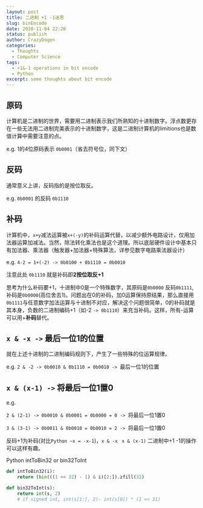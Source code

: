 ```yaml
---
layout: post
title: 二进制 +1 -1迷思
slug: binEncode
date: 2020-11-04 22:20
status: publish
author: CrazyDogen
categories: 
  - Thoughts
  - Computer Science
tags: 
  - +1&-1 operations in bit encode
  - Python
excerpt: some thoughts about bit encode
---
```


## 原码
计算机是二进制的世界，需要用二进制表示我们所熟知的十进制数字。浮点数更存在一些无法用二进制完美表示的十进制数字，这是二进制计算机的limitions也是数值计算中需要注意的点。

e.g. 1的4位原码表示 `0b0001`（省去符号位，同下文）

## 反码
通常意义上讲，反码指的是按位取反。

e.g. `0b0001` 的反码 `0b1110`

## 补码
计算机中，`x+y`减法运算被`x+(-y)`的补码运算代替，以减少额外电路设计，仅用加法器运算加减法。当然，除法转化乘法也是这个道理。所以底层硬件设计中基本只有加法器、乘法器（触发器+加法器+特殊算法，详参见数字电路乘法器设计）

e.g. `4-2 = 1+(-2) -> 0b0100 + 0b1110 = 0b0010`

注意此处 `0b1110` 就是补码即**2按位取反+1**

思考为什么补码要+1，十进制中0是一个特殊数字，其原码是`0b0000` 反码`0b1111`, 补码是`0b0000`(高位舍去1)。问题出在0的补码，加0运算保持原结果，那么直接用`0b1111`与任意数字加法运算与十进制不对应，解决这个问题很简单，0的补码就是其本身，负数的二进制编码+1（如-2 `-> 0b1110`）来充当补码。这样，所有-运算可以用+**补码**替代。

## `x & -x ->` 最后一位1的位置
就在上述十进制的二进制编码规则下，产生了一些特殊的位运算规律。

e.g. `2 & -2 -> 0b0010 & 0b1110 = 0b0010 -> `最后一位1的位置

## `x & (x-1) ->` 将最后一位1置0
e.g.

`2 & (2-1) -> 0b0010 & 0b0001 = 0b0000 = 0 -> `将最后一位1置0

`3 & (3-1) -> 0b0011 & 0b0010 = 0b0010 = 2 -> `将最后一位1置0

反码+1为补码(对比`Python ~x = -x-1`)，`x & -x ` `x & (x-1)` 二进制中+1 -1的操作可以这样有趣。

Python intToBin32 or bin32ToInt
```python
def intToBin32(i):
    return (bin(((1 << 32) - 1) & i)[2:]).zfill(32)

def bin32ToInt(s):
    return int(s, 2)
    # if signed int, int(s[1:], 2)- int(s[0]) * (1 << 31)
```

